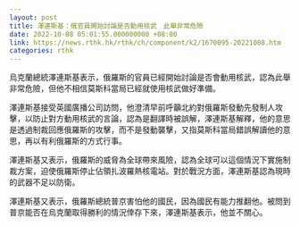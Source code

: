 ```yaml
---
layout: post
title: 澤連斯基：俄官員開始討論是否動用核武　此舉非常危險
date: 2022-10-08 05:01:55.000000000 +08:00
link: https://news.rthk.hk/rthk/ch/component/k2/1670095-20221008.htm
categories: rthk
---
```


烏克蘭總統澤連斯基表示，俄羅斯的官員已經開始討論是否會動用核武，認為此舉非常危險，但他不相信莫斯科當局已經就使用核武做好準備。

澤連斯基接受英國廣播公司訪問，他澄清早前呼籲北約對俄羅斯發動先發制人攻擊，以防止對方動用核武的言論，認為是翻譯時被誤解，澤連斯基解釋，他的意思是透過制裁回應俄羅斯的攻擊，而不是發動襲擊，又指莫斯科當局錯誤解讀他的意思，再以有利俄羅斯的方式行事。

澤連斯基又表示，俄羅斯的威脅為全球帶來風險，認為全球可以這個情況下實施制裁方案，迫使俄羅斯停止佔領扎波羅熱核電站。對於戰況方面，澤連斯基認為現時的武器不足以防衛。

澤連斯基又表示，俄羅斯總統普京害怕他的國民，因為國民有能力推翻他。被問到普京能否在烏克蘭取得勝利的情況倖存下來，澤連斯基表示，他並不關心。
